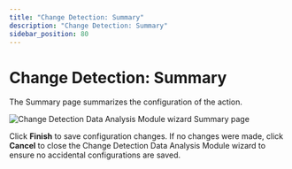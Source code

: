 ```yaml
---
title: "Change Detection: Summary"
description: "Change Detection: Summary"
sidebar_position: 80
---
```


# Change Detection: Summary

The Summary page summarizes the configuration of the action.

![Change Detection Data Analysis Module wizard Summary page](/images/accessanalyzer/12.0/admin/analysis/changedetection/summary.webp)

Click **Finish** to save configuration changes. If no changes were made, click **Cancel** to close
the Change Detection Data Analysis Module wizard to ensure no accidental configurations are saved.
